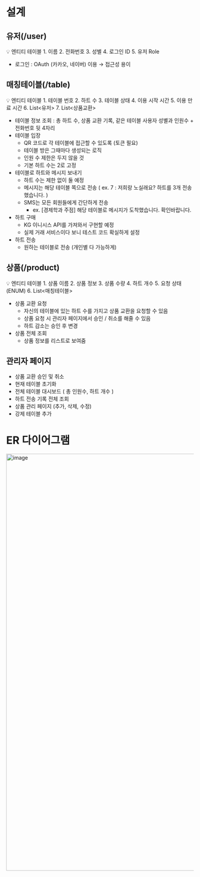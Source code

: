 # 설계

## 유저(/user)

<aside>
💡 엔티티 테이블
1. 이름
2. 전화번호
3. 성별
4. 로그인 ID
5. 유저 Role

</aside>

- 로그인 : OAuth (카카오, 네이버) 이용 → 접근성 용이

## 매칭테이블(/table)

<aside>
💡 엔티티 테이블
1. 테이블 번호
2. 하트 수
3. 테이블 상태
4. 이용 시작 시간
5. 이용 만료 시간
6. List<유저>
7. List<상품교환>

</aside>

- 테이블 정보 조회 : 총 하트 수, 상품 교환 기록, 같은 테이블 사용자 성별과 인원수 + 전화번호 뒷 4자리
- 테이블 입장
    - QR 코드로 각 테이블에 접근할 수 있도록 (토큰 필요)
    - 테이블 방은 그때마다 생성되는 로직
    - 인원 수 제한은 두지 않을 것
    - 기본 하트 수는 2로 고정
- 테이블로 하트와 메시지 보내기
    - 하트 수는 제한 없이 둘 예정
    - 메시지는 해당 테이블 쪽으로 전송 ( ex. 7 : 저희랑 노실래요? 하트를 3개 전송했습니다. )
    - SMS는 모든 회원들에게 간단하게 전송
        - ex. [경제학과 주점] 해당 테이블로 메시지가 도착했습니다. 확인바랍니다.
- 하트 구매
    - KG 이니시스 API를 가져와서 구현할 예정
    - 실제 거래 서비스이다 보니 테스트 코드 확실하게 설정
- 하트 전송
    - 원하는 테이블로 전송 (개인별 다 가능하게)

## 상품(/product)

<aside>
💡 엔티티 테이블
1. 상품 이름
2. 상품 정보
3. 상품 수량
4. 하트 개수
5. 요청 상태(ENUM)
6. List<매칭테이블>

</aside>

- 상품 교환 요청
    - 자신의 테이블에 있는 하트 수를 가지고 상품 교환을 요청할 수 있음
    - 상품 요청 시 관리자 페이지에서 승인 / 취소를 해줄 수 있음
    - 하트 감소는 승인 후 변경
- 상품 전체 조회
    - 상품 정보를 리스트로 보여줌

## 관리자 페이지

- 상품 교환 승인 및 취소
- 현재 테이블 초기화
- 전체 테이블 대시보드 ( 총 인원수, 하트 개수 )
- 하트 전송 기록 전체 조회
- 상품 관리 페이지 (추가, 삭제, 수정)
- 강제 테이블 추가

# ER 다이어그램
<img width="1119" alt="image" src="https://github.com/gutanbug/danfesta-table/assets/112674303/ca3a438e-3b63-410a-9bda-9f8cc8781ec8">
